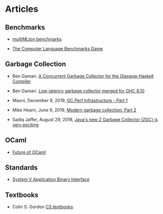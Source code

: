 # Articles #

## Benchmarks ##

* [multiMLton benchmarks](https://github.com/kayceesrk/multiMLton/tree/stop-the-world-GC-AMD64/trunk/testing/benchmarks)

* [The Computer Language Benchmarks Game](https://benchmarksgame-team.pages.debian.net/benchmarksgame/fastest/ocaml.html)

## Garbage Collection ##

* Ben Gamari. [A Concurrent Garbage Collector for the Glasgow Haskell Compiler](http://www.well-typed.com/blog/aux/files/nonmoving-gc/design.pdf)

* Ben Gamari. [Low-latency garbage collector merged for GHC 8.10](https://well-typed.com/blog/2019/10/nonmoving-gc-merge/)

* Maoni, December 9, 2019, [GC Perf Infrastructure - Part 1](https://devblogs.microsoft.com/dotnet/gc-perf-infrastructure-part-1/)

* Mike Hearn, June 9, 2019, [Modern garbage collection: Part 2](https://blog.plan99.net/modern-garbage-collection-part-2-1c88847abcfd)

* Sadiq Jaffer, August 29, 2018, [Java's new Z Garbage Collector (ZGC) is very exciting](https://www.opsian.com/blog/javas-new-zgc-is-very-exciting/)

## OCaml ##

* [Future of OCaml](https://ocamlverse.github.io/content/future_ocaml.html)

## Standards ##

* [System V Application Binary Interface](https://uclibc.org/docs/psABI-x86_64.pdf)

## Textbooks ##

* Colin S. Gordon [CS textbooks](http://csgordon.github.io/books.html).
